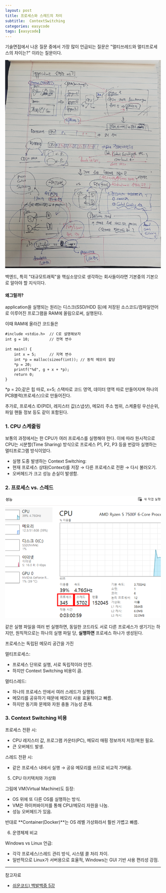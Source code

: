 ```yaml
---
layout: post
title: 프로세스와 스레드의 차이
subtitle:  ContextSwitching
categories: easycode
tags: [easycode]
---
```


기술면접에서 나온 질문 중에서 가장 많이 언급되는 질문은
"멀티쓰레드와 멀티프로세스의 차이는?" 이라는 질문이다.

![banner](/assets/images/0818/easy5.jpg)

백엔드, 특히 "대규모트래픽"을 핵심소양으로 생각하는 회사들이라면 기본중의 기본으로 알아야 할 지식이다. 

#### 왜그럴까?

application을 실행되는 원리는
디스크(SSD/HDD 등)에 저장된 소스코드/컴파일언어로 이루어진 프로그램을 RAM에 올림으로써, 실행된다.

이때 RAM에 올라간 코드들은 

    #include <stdio.h>  // C로 설명해보자
    int g = 10;         // 전역 변수

    int main() {
        int x = 5;      // 지역 변수
        int *p = malloc(sizeof(int)); // 동적 메모리 할당
        *p = 20;
        printf("%d", g + x + *p);
        return 0;
    }

*p = 20;같은 힙 따로, x=5; 스택따로 코드 영역, 데이터 영역 따로 만들어지며 하나의 PCB블럭(프로세스)으로 만들어진다.

추가로, 프로세스 ID(PID), 레지스터 값(스냅샷), 메모리 주소 범위, 스케줄링 우선순위, 파일 핸들 정보 등도 같이 포함된다.


### 1. CPU 스케줄링


보통의 과정에서는 한 CPU가 여러 프로세스를 실행해야 한다.
이에 따라 원시적으로 CPU는 시분할(Time Sharing) 방식으로 프로세스 P1, P2, P3 등을 번갈아 실행하는 멀티프로그램 방식이었다.
- 실행 도중 발생하는 Context Switching:
- 현재 프로세스 상태(Context)를 저장 → 다른 프로세스로 전환 → 다시 불러오기.
- 오버헤드가 크고 성능 손실이 발생함.

### 2. 프로세스 vs. 스레드

![TaskManager](/assets/images/0818/taskManager.png)

같은 실행 파일을 여러 번 실행하면, 동일한 코드라도 서로 다른 프로세스가 생기기는 하지만, 원칙적으로는 하나의 실행 파일 당, **실행하면** 프로세스 하나가 생성된다.

프로세스는 독립된 메모리 공간을 가진


멀티프로세스:

- 프로세스 단위로 실행, 서로 독립적이라 안전.
- 하지만 Context Switching 비용이 큼.

멀티스레드:

- 하나의 프로세스 안에서 여러 스레드가 실행됨.
- 메모리를 공유하기 때문에 메모리 사용 효율적이고 빠름.
- 하지만 동기화 문제와 자원 충돌 가능성 존재.

### 3. Context Switching 비용

프로세스 전환 시:

- CPU 레지스터 값, 프로그램 카운터(PC), 메모리 매핑 정보까지 저장/복원 필요.
- 큰 오버헤드 발생.

스레드 전환 시:
- 같은 프로세스 내에서 실행 → 공유 메모리를 쓰므로 비교적 가벼움.

5. CPU 아키텍처와 가상화

그림에 VM(Virtual Machine)도 등장:

- OS 위에 또 다른 OS를 실행하는 방식.
- VM은 하이퍼바이저를 통해 CPU/메모리 자원을 나눔.
- 성능 오버헤드가 있음.

반대로 **Container(Docker)**는 OS 레벨 가상화라서 훨씬 가볍고 빠름.

6. 운영체제 비교

Windows vs Linux 언급:
- 각각 프로세스/스레드 관리 방식, 시스템 콜 처리 차이.
- 일반적으로 Linux가 서버용으로 효율적, Windows는 GUI 기반 사용 편리성 강점.

---

참고자료
- [쉬운코드) 백발백중 5강](https://www.youtube.com/watch?v=QmtYKZC0lMU&list=PLcXyemr8ZeoT-_8yBc_p_lVwRRqUaN8ET&index=6)







